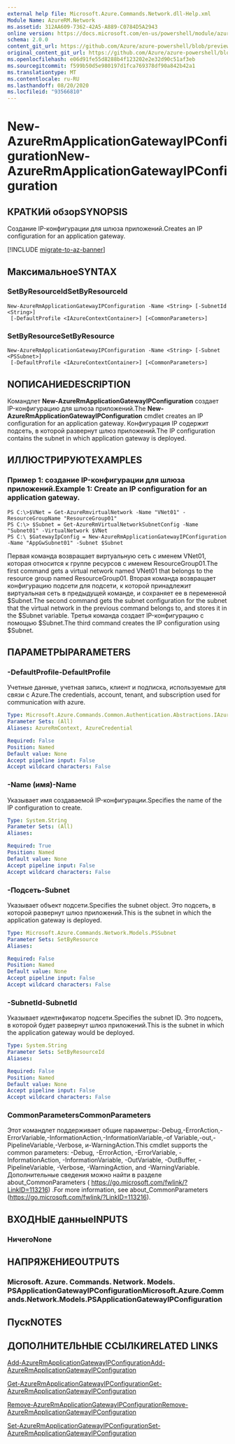 ```yaml
---
external help file: Microsoft.Azure.Commands.Network.dll-Help.xml
Module Name: AzureRM.Network
ms.assetid: 312AA609-7362-42A5-A889-C0784D5A2943
online version: https://docs.microsoft.com/en-us/powershell/module/azurerm.network/new-azurermapplicationgatewayipconfiguration
schema: 2.0.0
content_git_url: https://github.com/Azure/azure-powershell/blob/preview/src/ResourceManager/Network/Commands.Network/help/New-AzureRmApplicationGatewayIPConfiguration.md
original_content_git_url: https://github.com/Azure/azure-powershell/blob/preview/src/ResourceManager/Network/Commands.Network/help/New-AzureRmApplicationGatewayIPConfiguration.md
ms.openlocfilehash: e06d91fe55d8288b4f123202e2e32d90c51af3eb
ms.sourcegitcommit: f599b50d5e980197d1fca769378df90a842b42a1
ms.translationtype: MT
ms.contentlocale: ru-RU
ms.lasthandoff: 08/20/2020
ms.locfileid: "93566810"
---
```

# <span data-ttu-id="09cf6-101">New-AzureRmApplicationGatewayIPConfiguration</span><span class="sxs-lookup"><span data-stu-id="09cf6-101">New-AzureRmApplicationGatewayIPConfiguration</span></span>

## <span data-ttu-id="09cf6-102">КРАТКИй обзор</span><span class="sxs-lookup"><span data-stu-id="09cf6-102">SYNOPSIS</span></span>
<span data-ttu-id="09cf6-103">Создание IP-конфигурации для шлюза приложений.</span><span class="sxs-lookup"><span data-stu-id="09cf6-103">Creates an IP configuration for an application gateway.</span></span>

[!INCLUDE [migrate-to-az-banner](../../includes/migrate-to-az-banner.md)]

## <span data-ttu-id="09cf6-104">Максимальное</span><span class="sxs-lookup"><span data-stu-id="09cf6-104">SYNTAX</span></span>

### <span data-ttu-id="09cf6-105">SetByResourceId</span><span class="sxs-lookup"><span data-stu-id="09cf6-105">SetByResourceId</span></span>
```
New-AzureRmApplicationGatewayIPConfiguration -Name <String> [-SubnetId <String>]
 [-DefaultProfile <IAzureContextContainer>] [<CommonParameters>]
```

### <span data-ttu-id="09cf6-106">SetByResource</span><span class="sxs-lookup"><span data-stu-id="09cf6-106">SetByResource</span></span>
```
New-AzureRmApplicationGatewayIPConfiguration -Name <String> [-Subnet <PSSubnet>]
 [-DefaultProfile <IAzureContextContainer>] [<CommonParameters>]
```

## <span data-ttu-id="09cf6-107">NОПИСАНИЕ</span><span class="sxs-lookup"><span data-stu-id="09cf6-107">DESCRIPTION</span></span>
<span data-ttu-id="09cf6-108">Командлет **New-AzureRmApplicationGatewayIPConfiguration** создает IP-конфигурацию для шлюза приложений.</span><span class="sxs-lookup"><span data-stu-id="09cf6-108">The **New-AzureRmApplicationGatewayIPConfiguration** cmdlet creates an IP configuration for an application gateway.</span></span>
<span data-ttu-id="09cf6-109">Конфигурация IP содержит подсеть, в которой развернут шлюз приложений.</span><span class="sxs-lookup"><span data-stu-id="09cf6-109">The IP configuration contains the subnet in which application gateway is deployed.</span></span>

## <span data-ttu-id="09cf6-110">ИЛЛЮСТРИРУЮТ</span><span class="sxs-lookup"><span data-stu-id="09cf6-110">EXAMPLES</span></span>

### <span data-ttu-id="09cf6-111">Пример 1: создание IP-конфигурации для шлюза приложений.</span><span class="sxs-lookup"><span data-stu-id="09cf6-111">Example 1: Create an IP configuration for an application gateway.</span></span>
```
PS C:\>$VNet = Get-AzureRmvirtualNetwork -Name "VNet01" -ResourceGroupName "ResourceGroup01"
PS C:\> $Subnet = Get-AzureRmVirtualNetworkSubnetConfig -Name "Subnet01" -VirtualNetwork $VNet 
PS C:\ $GatewayIpConfig = New-AzureRmApplicationGatewayIPConfiguration -Name "AppGwSubnet01" -Subnet $Subnet
```

<span data-ttu-id="09cf6-112">Первая команда возвращает виртуальную сеть с именем VNet01, которая относится к группе ресурсов с именем ResourceGroup01.</span><span class="sxs-lookup"><span data-stu-id="09cf6-112">The first command gets a virtual network named VNet01 that belongs to the resource group named ResourceGroup01.</span></span>
<span data-ttu-id="09cf6-113">Вторая команда возвращает конфигурацию подсети для подсети, к которой принадлежит виртуальная сеть в предыдущей команде, и сохраняет ее в переменной $Subnet.</span><span class="sxs-lookup"><span data-stu-id="09cf6-113">The second command gets the subnet configuration for the subnet that the virtual network in the previous command belongs to, and stores it in the $Subnet variable.</span></span>
<span data-ttu-id="09cf6-114">Третья команда создает IP-конфигурацию с помощью $Subnet.</span><span class="sxs-lookup"><span data-stu-id="09cf6-114">The third command creates the IP configuration using $Subnet.</span></span>

## <span data-ttu-id="09cf6-115">ПАРАМЕТРЫ</span><span class="sxs-lookup"><span data-stu-id="09cf6-115">PARAMETERS</span></span>

### <span data-ttu-id="09cf6-116">-DefaultProfile</span><span class="sxs-lookup"><span data-stu-id="09cf6-116">-DefaultProfile</span></span>
<span data-ttu-id="09cf6-117">Учетные данные, учетная запись, клиент и подписка, используемые для связи с Azure.</span><span class="sxs-lookup"><span data-stu-id="09cf6-117">The credentials, account, tenant, and subscription used for communication with azure.</span></span>

```yaml
Type: Microsoft.Azure.Commands.Common.Authentication.Abstractions.IAzureContextContainer
Parameter Sets: (All)
Aliases: AzureRmContext, AzureCredential

Required: False
Position: Named
Default value: None
Accept pipeline input: False
Accept wildcard characters: False
```

### <span data-ttu-id="09cf6-118">-Name (имя)</span><span class="sxs-lookup"><span data-stu-id="09cf6-118">-Name</span></span>
<span data-ttu-id="09cf6-119">Указывает имя создаваемой IP-конфигурации.</span><span class="sxs-lookup"><span data-stu-id="09cf6-119">Specifies the name of the IP configuration to create.</span></span>

```yaml
Type: System.String
Parameter Sets: (All)
Aliases:

Required: True
Position: Named
Default value: None
Accept pipeline input: False
Accept wildcard characters: False
```

### <span data-ttu-id="09cf6-120">-Подсеть</span><span class="sxs-lookup"><span data-stu-id="09cf6-120">-Subnet</span></span>
<span data-ttu-id="09cf6-121">Указывает объект подсети.</span><span class="sxs-lookup"><span data-stu-id="09cf6-121">Specifies the subnet object.</span></span>
<span data-ttu-id="09cf6-122">Это подсеть, в которой развернут шлюз приложений.</span><span class="sxs-lookup"><span data-stu-id="09cf6-122">This is the subnet in which the application gateway is deployed.</span></span>

```yaml
Type: Microsoft.Azure.Commands.Network.Models.PSSubnet
Parameter Sets: SetByResource
Aliases:

Required: False
Position: Named
Default value: None
Accept pipeline input: False
Accept wildcard characters: False
```

### <span data-ttu-id="09cf6-123">-SubnetId</span><span class="sxs-lookup"><span data-stu-id="09cf6-123">-SubnetId</span></span>
<span data-ttu-id="09cf6-124">Указывает идентификатор подсети.</span><span class="sxs-lookup"><span data-stu-id="09cf6-124">Specifies the subnet ID.</span></span>
<span data-ttu-id="09cf6-125">Это подсеть, в которой будет развернут шлюз приложений.</span><span class="sxs-lookup"><span data-stu-id="09cf6-125">This is the subnet in which the application gateway would be deployed.</span></span>

```yaml
Type: System.String
Parameter Sets: SetByResourceId
Aliases:

Required: False
Position: Named
Default value: None
Accept pipeline input: False
Accept wildcard characters: False
```

### <span data-ttu-id="09cf6-126">CommonParameters</span><span class="sxs-lookup"><span data-stu-id="09cf6-126">CommonParameters</span></span>
<span data-ttu-id="09cf6-127">Этот командлет поддерживает общие параметры:-Debug,-ErrorAction,-ErrorVariable,-InformationAction,-InformationVariable,-of Variable,-out,-PipelineVariable,-Verbose, и-WarningAction.</span><span class="sxs-lookup"><span data-stu-id="09cf6-127">This cmdlet supports the common parameters: -Debug, -ErrorAction, -ErrorVariable, -InformationAction, -InformationVariable, -OutVariable, -OutBuffer, -PipelineVariable, -Verbose, -WarningAction, and -WarningVariable.</span></span> <span data-ttu-id="09cf6-128">Дополнительные сведения можно найти в разделе about_CommonParameters ( https://go.microsoft.com/fwlink/?LinkID=113216) .</span><span class="sxs-lookup"><span data-stu-id="09cf6-128">For more information, see about_CommonParameters (https://go.microsoft.com/fwlink/?LinkID=113216).</span></span>

## <span data-ttu-id="09cf6-129">ВХОДНЫЕ данные</span><span class="sxs-lookup"><span data-stu-id="09cf6-129">INPUTS</span></span>

### <span data-ttu-id="09cf6-130">Ничего</span><span class="sxs-lookup"><span data-stu-id="09cf6-130">None</span></span>

## <span data-ttu-id="09cf6-131">НАПРЯЖЕНИЕ</span><span class="sxs-lookup"><span data-stu-id="09cf6-131">OUTPUTS</span></span>

### <span data-ttu-id="09cf6-132">Microsoft. Azure. Commands. Network. Models. PSApplicationGatewayIPConfiguration</span><span class="sxs-lookup"><span data-stu-id="09cf6-132">Microsoft.Azure.Commands.Network.Models.PSApplicationGatewayIPConfiguration</span></span>

## <span data-ttu-id="09cf6-133">Пуск</span><span class="sxs-lookup"><span data-stu-id="09cf6-133">NOTES</span></span>

## <span data-ttu-id="09cf6-134">ДОПОЛНИТЕЛЬНЫЕ ССЫЛКИ</span><span class="sxs-lookup"><span data-stu-id="09cf6-134">RELATED LINKS</span></span>

[<span data-ttu-id="09cf6-135">Add-AzureRmApplicationGatewayIPConfiguration</span><span class="sxs-lookup"><span data-stu-id="09cf6-135">Add-AzureRmApplicationGatewayIPConfiguration</span></span>](./Add-AzureRmApplicationGatewayIPConfiguration.md)

[<span data-ttu-id="09cf6-136">Get-AzureRmApplicationGatewayIPConfiguration</span><span class="sxs-lookup"><span data-stu-id="09cf6-136">Get-AzureRmApplicationGatewayIPConfiguration</span></span>](./Get-AzureRmApplicationGatewayIPConfiguration.md)

[<span data-ttu-id="09cf6-137">Remove-AzureRmApplicationGatewayIPConfiguration</span><span class="sxs-lookup"><span data-stu-id="09cf6-137">Remove-AzureRmApplicationGatewayIPConfiguration</span></span>](./Remove-AzureRmApplicationGatewayIPConfiguration.md)

[<span data-ttu-id="09cf6-138">Set-AzureRmApplicationGatewayIPConfiguration</span><span class="sxs-lookup"><span data-stu-id="09cf6-138">Set-AzureRmApplicationGatewayIPConfiguration</span></span>](./Set-AzureRmApplicationGatewayIPConfiguration.md)


